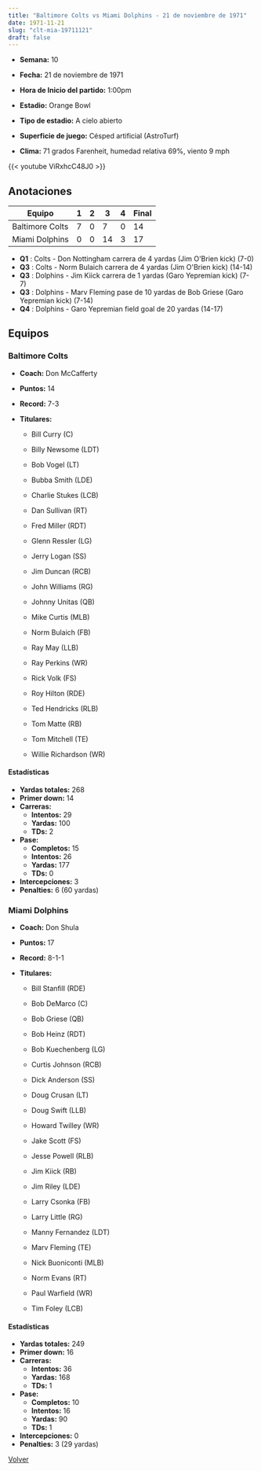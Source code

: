 ```yaml
---
title: "Baltimore Colts vs Miami Dolphins - 21 de noviembre de 1971"
date: 1971-11-21
slug: "clt-mia-19711121"
draft: false
---
```


* **Semana:** 10
* **Fecha:** 21 de noviembre de 1971

* **Hora de Inicio del partido:** 1:00pm
* **Estadio:** Orange Bowl
* **Tipo de estadio:** A cielo abierto
* **Superficie de juego:** Césped artificial (AstroTurf)
* **Clima:** 71 grados Farenheit, humedad relativa 69%, viento 9 mph


{{< youtube ViRxhcC48J0 >}}


## Anotaciones
| Equipo | 1 | 2 | 3 | 4 | Final |
|--------|---|---|---|---|-------|
| Baltimore Colts  | 7 | 0 | 7 | 0  | 14 |
| Miami Dolphins  | 0 | 0 | 14 | 3  | 17 |
* **Q1** : Colts - Don Nottingham carrera de 4 yardas (Jim O'Brien kick) (7-0)
* **Q3** : Colts - Norm Bulaich carrera de 4 yardas (Jim O'Brien kick) (14-14)
* **Q3** : Dolphins - Jim Kiick carrera de 1 yardas (Garo Yepremian kick) (7-7)
* **Q3** : Dolphins - Marv Fleming pase de 10 yardas de Bob Griese (Garo Yepremian kick) (7-14)
* **Q4** : Dolphins - Garo Yepremian field goal de 20 yardas (14-17)


## Equipos


### Baltimore Colts
* **Coach:** Don McCafferty
* **Puntos:** 14
* **Record:** 7-3
* **Titulares:** 

  * Bill Curry (C) 

  * Billy Newsome (LDT) 

  * Bob Vogel (LT) 

  * Bubba Smith (LDE) 

  * Charlie Stukes (LCB) 

  * Dan Sullivan (RT) 

  * Fred Miller (RDT) 

  * Glenn Ressler (LG) 

  * Jerry Logan (SS) 

  * Jim Duncan (RCB) 

  * John Williams (RG) 

  * Johnny Unitas (QB) 

  * Mike Curtis (MLB) 

  * Norm Bulaich (FB) 

  * Ray May (LLB) 

  * Ray Perkins (WR) 

  * Rick Volk (FS) 

  * Roy Hilton (RDE) 

  * Ted Hendricks (RLB) 

  * Tom Matte (RB) 

  * Tom Mitchell (TE) 

  * Willie Richardson (WR) 

#### Estadísticas
* **Yardas totales:** 268
* **Primer down:** 14
* **Carreras:**
  * **Intentos:** 29
  * **Yardas:** 100
  * **TDs:** 2
* **Pase:**
  * **Completos:** 15
  * **Intentos:** 26
  * **Yardas:** 177
  * **TDs:** 0
* **Intercepciones:** 3
* **Penalties:** 6 (60 yardas)

### Miami Dolphins
* **Coach:** Don Shula
* **Puntos:** 17
* **Record:** 8-1-1
* **Titulares:** 

  * Bill Stanfill (RDE) 

  * Bob DeMarco (C) 

  * Bob Griese (QB) 

  * Bob Heinz (RDT) 

  * Bob Kuechenberg (LG) 

  * Curtis Johnson (RCB) 

  * Dick Anderson (SS) 

  * Doug Crusan (LT) 

  * Doug Swift (LLB) 

  * Howard Twilley (WR) 

  * Jake Scott (FS) 

  * Jesse Powell (RLB) 

  * Jim Kiick (RB) 

  * Jim Riley (LDE) 

  * Larry Csonka (FB) 

  * Larry Little (RG) 

  * Manny Fernandez (LDT) 

  * Marv Fleming (TE) 

  * Nick Buoniconti (MLB) 

  * Norm Evans (RT) 

  * Paul Warfield (WR) 

  * Tim Foley (LCB) 

#### Estadísticas
* **Yardas totales:** 249
* **Primer down:** 16
* **Carreras:**
  * **Intentos:** 36
  * **Yardas:** 168
  * **TDs:** 1
* **Pase:**
  * **Completos:** 10
  * **Intentos:** 16
  * **Yardas:** 90
  * **TDs:** 1
* **Intercepciones:** 0
* **Penalties:** 3 (29 yardas)


[Volver](/historia/1971)

